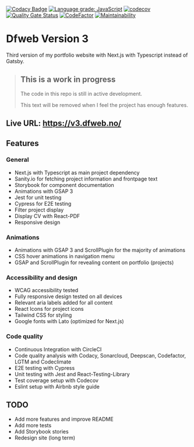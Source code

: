 [![Codacy Badge](https://app.codacy.com/project/badge/Grade/129bf1165c3a455fadb43ddf5f67e1bd)](https://www.codacy.com/gh/w3bdesign/dfweb-v3/dashboard?utm_source=github.com&utm_medium=referral&utm_content=w3bdesign/dfweb-v3&utm_campaign=Badge_Grade)
[![Language grade: JavaScript](https://img.shields.io/lgtm/grade/javascript/g/w3bdesign/dfweb-v3.svg?logo=lgtm&logoWidth=18)](https://lgtm.com/projects/g/w3bdesign/dfweb-v3/context:javascript)
[![codecov](https://codecov.io/gh/w3bdesign/dfweb-v3/branch/master/graph/badge.svg?token=VML3KNGO0N)](https://codecov.io/gh/w3bdesign/dfweb-v3)
[![Quality Gate Status](https://sonarcloud.io/api/project_badges/measure?project=w3bdesign_dfweb-v3&metric=alert_status)](https://sonarcloud.io/summary/new_code?id=w3bdesign_dfweb-v3)
[![CodeFactor](https://www.codefactor.io/repository/github/w3bdesign/dfweb-v3/badge)](https://www.codefactor.io/repository/github/w3bdesign/dfweb-v3)
[![Maintainability](https://api.codeclimate.com/v1/badges/ffcd837a61db13b9630e/maintainability)](https://codeclimate.com/github/w3bdesign/dfweb-v3/maintainability)

# Dfweb Version 3

Third version of my portfolio website with Next.js with Typescript instead of Gatsby.

> ## This is a work in progress
>
> The code in this repo is still in active development.
>
> This text will be removed when I feel the project has enough features. 

## Live URL: <https://v3.dfweb.no/>

## Features

### General

-   Next.js with Typescript as main project dependency
-   Sanity.io for fetching project information and frontpage text
-   Storybook for component documentation
-   Animations with GSAP 3
-   Jest for unit testing
-   Cypress for E2E testing
-   Filter project display
-   Display CV with React-PDF
-   Responsive design

### Animations

-   Animations with GSAP 3 and ScrollPlugin for the majority of animations
-   CSS hover animations in navigation menu
-   GSAP and ScrollPlugin for revealing content on portfolio (projects)

### Accessibility and design

-   WCAG accessibility tested
-   Fully responsive design tested on all devices
-   Relevant aria labels added for all content
-   React Icons for project icons
-   Tailwind CSS for styling
-   Google fonts with Lato (optimized for Next.js)

### Code quality

-   Continuous Integration with CircleCI
-   Code quality analysis with Codacy, Sonarcloud, Deepscan, Codefactor, LGTM and Codeclimate 
-   E2E testing with Cypress
-   Unit testing with Jest and React-Testing-Library
-   Test coverage setup with Codecov
-   Eslint setup with Airbnb style guide

## TODO

-   Add more features and improve README
-   Add more tests
-   Add Storybook stories
-   Redesign site (long term)
